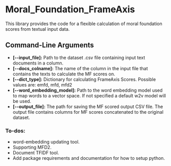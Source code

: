 # Moral_Foundation_FrameAxis
This library provides the code for a flexible calculation of moral foundation scores from textual input data.

## Command-Line Arguments
- **[--input_file]:** Path to the dataset .csv file containing input text documents in a column.
- **[--docs_colname]:** The name of the column in the input file that contains the texts to calculate the MF scores on. 
- **[--dict_type]:** Dictionary for calculating FrameAxis Scores. Possible values are: emfd, mfd, mfd2
- **[--word_embedding_model]:** Path to the word embedding model used to map words to a vector space. If not specified a default w2v model will be used.
- **[--output_file]:** The path for saving the MF scored output CSV file. The output file contains columns for MF scores concatenated to the original dataset.

### To-dos: 
- word-embedding updating tool.
- Supporting MFD2.
- Document TFIDF tool. 
- Add package requirements and documentation for how to setup python. 
